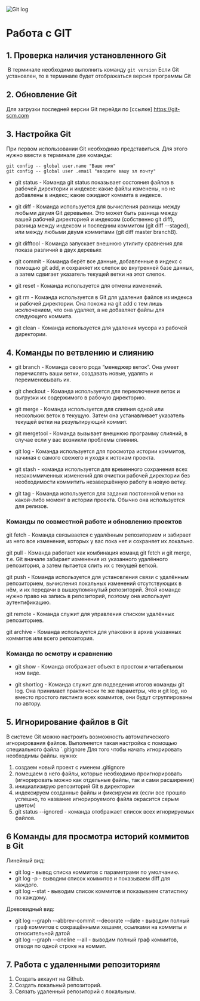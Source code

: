 ![Git log](Unknown.jpeg)

# Работа с GIT
## 1. Проверка наличия установленного Git

  В терминале необходимо выполнить команду  `git version`
 Если  Git  установлен, то в терминале будет отображаться версия программы  Git

 ## 2. Обновление Git
Для загрузки последней версии Git  перейди по  [ссылке] https://git-scm.com

## 3. Настройка Git
При первом использовании Git  необходимо представиться. Для этого нужно ввести в терминале две команды:
``` 
git config -- global user.name "Ваше имя"
git config -- global user .email "вводите вашу эл почту"
````

* git status - Команда git status показывает состояния файлов в рабочей директории и индексе: какие файлы изменены, но не добавлены в индекс; какие ожидают коммита в индексе. 

* git diff - Команда используется для вычисления разницы между любыми двумя Git деревьями. Это может быть разница между вашей рабочей директорией и индексом (собственно git diff), разница между индексом и последним коммитом (git diff --staged), или между любыми двумя коммитами (git diff master branchB).

* git difftool - Команда запускает внешнюю утилиту сравнения для показа различий в двух деревьях

* git commit - Команда берёт все данные, добавленные в индекс с помощью git add, и сохраняет их слепок во внутренней базе данных, а затем сдвигает указатель текущей ветки на этот слепок.

* git reset - Команда используется для отмены изменений. 

* git rm - Команда используется в Git для удаления файлов из индекса и рабочей директории. Она похожа на git add с тем лишь исключением, что она удаляет, а не добавляет файлы для следующего коммита.

* git clean - Команда используется для удаления мусора из рабочей директории.

## 4. Команды по ветвлению и слиянию

* git branch - Команда своего рода “менеджер веток”. Она умеет перечислять ваши ветки, создавать новые, удалять и переименовывать их.

* git checkout - Команда используется для переключения веток и выгрузки их содержимого в рабочую директорию.

* git merge - Команда используется для слияния одной или нескольких веток в текущую. Затем она устанавливает указатель текущей ветки на результирующий коммит.

* git mergetool - Команда вызывает внешнюю программу слияний, в случае если у вас возникли проблемы слияния.

* git log - Команда  используется для просмотра истории коммитов, начиная с самого свежего и уходя к истокам проекта.

* git stash - команда используется для временного сохранения всех незакоммиченных изменений для очистки рабочей директории без необходимости коммитить незавершённую работу в новую ветку.

* git tag - Команда  используется для задания постоянной метки на какой-либо момент в истории проекта. Обычно она используется для релизов.

### Команды по совместной работе и обновлению проектов

git fetch - Команда связывается с удалённым репозиторием и забирает из него все изменения, которых у вас пока нет и сохраняет их локально.

git pull - Команда работает как комбинация команд git fetch и git merge, т.е. Git вначале забирает изменения из указанного удалённого репозитория, а затем пытается слить их с текущей веткой.

git push - Команда  используется для установления связи с удалённым репозиторием, вычисления локальных изменений отсутствующих в нём, и  их передачи в вышеупомянутый репозиторий. Этой команде нужно право на запись в репозиторий, поэтому она использует аутентификацию.

git remote - Команда служит для управления списком удалённых репозиториев.

git archive - Команда  используется для упаковки в архив указанных коммитов или всего репозитория.

### Команда по осмотру и сравнению

* git show - Команда отображает объект в простом и читабельном ном виде. 

* git shortlog - Команда  служит для подведения итогов команды git log. Она принимает практически те же параметры, что и git log, но вместо простого листинга всех коммитов, они будут сгруппированы по автору. 

## 5. Игнорирование файлов в Git

В системе Git можно настроить возможность автоматического игнорирования файлов.
Выполняется такая настройка с помощью специального файла `.gitignore
Для того чтобы начать игнорировать необходимы файлы. нужно:
1. создаем новый проект с именем .gitignore
2. помещаем в него файлы, которые необходимо проигнорировать (игнорировать можно как отдельные файлы, так и сами расширения)
3. инициализирую репозиторий Git в директории
4. индексируем созданные файлы и фиксируем их (если все прошло успешно, то название игнорироуемого файла окрасится серым цветом)
5. git status --ignored - команда отображает список всех игнорируемых файлов.


## 6 Команды для просмотра историй коммитов в Git
Линейный вид:
* git log -  вывод списка коммитов с параметрами по умолчанию.
* git log -p - выводим список коммитов и показываем diff для каждого.
* git log --stat - выводим список коммитов и показываем статистику по каждому.

Древовидный вид:
* git log --graph --abbrev-commit --decorate --date - выводим полный граф коммитов c сокращёнными хешами, ссылками на коммиты и относительной датой
* git log --graph --oneline --all - выводим полный граф коммитов, отводя по одной строке на коммит.

## 7. Работа  с удаленными репозиториям
1. Создать аккаунт на Github.
2.  Создать локальный репозиторий.
3. Связать удаленный репозиторий с локальным.